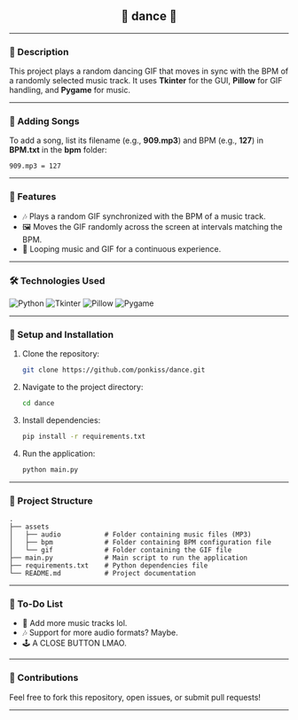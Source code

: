 <h2 align="center">🪩 dance 🪩</h2>

---

### 🚀 Description
This project plays a random dancing GIF that moves in sync with the BPM of a randomly selected music track. It uses **Tkinter** for the GUI, **Pillow** for GIF handling, and **Pygame** for music.

---

### 🎵 Adding Songs
To add a song, list its filename (e.g., **909.mp3**) and BPM (e.g., **127**) in **BPM.txt** in the **bpm** folder:
```
909.mp3 = 127
```

---

### 🎨 Features
- 🎶 Plays a random GIF synchronized with the BPM of a music track.
- 🖼️ Moves the GIF randomly across the screen at intervals matching the BPM.
- 🔁 Looping music and GIF for a continuous experience.

---

### 🛠️ Technologies Used
![Python](https://img.shields.io/badge/-Python-3776AB?logo=python&logoColor=fff&style=for-the-badge)
![Tkinter](https://img.shields.io/badge/-Tkinter-FF4500?style=for-the-badge)
![Pillow](https://img.shields.io/badge/-Pillow-FFD700?logo=pillow&style=for-the-badge)
![Pygame](https://img.shields.io/badge/-Pygame-00FF00?logo=pygame&style=for-the-badge)

---

### 🔧 Setup and Installation
1. Clone the repository:
   ```bash
   git clone https://github.com/ponkiss/dance.git
   ```
2. Navigate to the project directory:
   ```bash
   cd dance
   ```
3. Install dependencies:
   ```bash
   pip install -r requirements.txt
   ```
4. Run the application:
   ```bash
   python main.py
   ```

---

### 📂 Project Structure
```
.
├── assets
│   ├── audio           # Folder containing music files (MP3)
│   ├── bpm             # Folder containing BPM configuration file
│   └── gif             # Folder containing the GIF file
├── main.py             # Main script to run the application
├── requirements.txt    # Python dependencies file
└── README.md           # Project documentation
```

---

### 📝 To-Do List
- 🔄 Add more music tracks lol.
- 🎶 Support for more audio formats? Maybe.
- 🕹️ A CLOSE BUTTON LMAO.

---

### 🤝 Contributions
Feel free to fork this repository, open issues, or submit pull requests!

---
